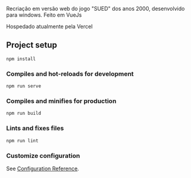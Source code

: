 Recriação em versão web do jogo "SUED" dos anos 2000, desenvolvido para windows.
Feito em VueJs

Hospedado atualmente pela Vercel

## Project setup
```
npm install
```
### Compiles and hot-reloads for development
```
npm run serve
```
### Compiles and minifies for production
```
npm run build
```
### Lints and fixes files
```
npm run lint
```
### Customize configuration
See [Configuration Reference](https://cli.vuejs.org/config/).
